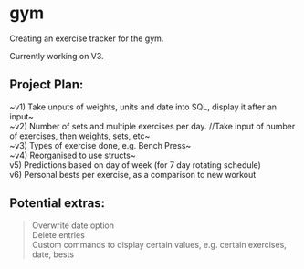 # gym

Creating an exercise tracker for the gym.

Currently working on V3.

## Project Plan:

~v1) Take unputs of weights, units and date into SQL, display it after an input~  
~v2) Number of sets and multiple exercises per day. //Take input of number of exercises, then weights, sets, etc~  
~v3) Types of exercise done, e.g. Bench Press~  
~v4) Reorganised to use structs~  
v5) Predictions based on day of week (for 7 day rotating schedule)  
v6) Personal bests per exercise, as a comparison to new workout

## Potential extras:

> Overwrite date option  
> Delete entries  
> Custom commands to display certain values, e.g. certain exercises, date, bests
